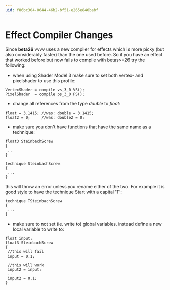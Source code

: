 ```yaml
---
uid: f86bc304-0644-46b2-bf51-e265e840babf
---
```


# Effect Compiler Changes
Since **beta26** vvvv uses a new compiler for effects which is more picky (but also considerably faster) than the one used before. So if you have an effect that worked before but now fails to compile with betas>=26 try the following:  

* when using Shader Model 3 make sure to set both vertex- and pixelshader to use this profile:  
```,lang=hlsl:  
VertexShader = compile vs_3_0 VS();  
PixelShader  = compile ps_3_0 PS();  

```  

* change all references from the type *double* to *float*:  
```,lang=hlsl:  
float = 3.1415; //was: double = 3.1415;  
float2 = 0;     //was: double2 = 0;  

```  

* make sure you don't have functions that have the same name as a technique:  
```,lang=hlsl:  
float3 SteinbachScrew  
{  
 ..
}  

technique SteinbachScrew  
{  
 ...
}  

```  
this will throw an error unless you rename either of the two. For example it is good style to have the technique Start with a capital 'T':  
```,lang=hlsl:  
technique TSteinbachScrew  
{  
 ...
}  

```  
* make sure to not set (ie. write to) global variables. instead define a new local variable to write to:  
```,lang=hlsl:  
float input;  
float3 SteinbachScrew  
{  
 //this will fail 
 input = 0.1; 
 
 //this will work
 input2 = input;
 ..
 input2 = 0.1;
}  

```